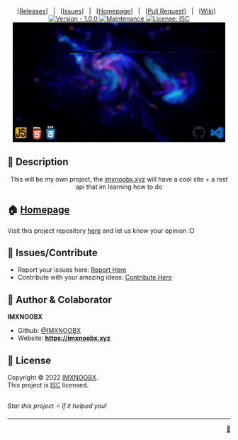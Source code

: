 <div align="center">
[<a href='https://github.com/IMXNOOBX/imxnoobx.xyz/releases'>Releases</a>]&nbsp;&nbsp;&nbsp;|&nbsp;&nbsp;&nbsp;[<a href='https://github.com/IMXNOOBX/imxnoobx.xyz/issues'>Issues</a>]&nbsp;&nbsp;&nbsp;|&nbsp;&nbsp;&nbsp;[<a href='https://github.com/IMXNOOBX/imxnoobx.xyz#readme'>Homepage</a>]&nbsp;&nbsp;&nbsp;|&nbsp;&nbsp;&nbsp;[<a href='https://github.com/IMXNOOBX/imxnoobx.xyz/pulls'>Pull Request</a>]&nbsp;&nbsp;&nbsp;|&nbsp;&nbsp;&nbsp;[<a href='https://github.com/IMXNOOBX/imxnoobx.xyz/wiki'>Wiki</a>]&nbsp;&nbsp;&nbsp;

</div>
<div align="center">
<a href="https://github.com/IMXNOOBX/imxnoobx.xyz" title="">
<img src="https://img.shields.io/badge/version-1.0.0-blue.svg?style=for-the-badge&logo=appveyor" alt="Version - 1.0.0">
</a>
<a href="https://github.com/IMXNOOBX/imxnoobx.xyz" title="">
<img src="https://img.shields.io/badge/documentation-yes-brightgreen.svg?style=for-the-badge" alt="Maintenance">
</a>
<a href="https://github.com/IMXNOOBX/imxnoobx.xyz/LICENSE.md" target="_blank">
<img alt="License: ISC" src="https://img.shields.io/github/license/IMXNOOBX/imxnoobx.xyz?style=for-the-badge" />
</a>
</div>

<div align="center">
<img src="https://github.com/IMXNOOBX/imxnoobx.xyz/raw/main/.github/assets/giphy.gif" alt="banner"></img>
</div>

## 📘 Description

<div align="center">
This will be my own project, the <a href="https://imxnoobx.xyz">imxnoobx.xyz</a> will have a cool site + a rest api that im learning how to do
</div>
        
## 🏠 [Homepage](https://github.com/IMXNOOBX/imxnoobx.xyz#readme)

Visit this project repository [here](https://github.com/IMXNOOBX/imxnoobx.xyz#readme) and let us know your opinion :D

## 🌟 Issues/Contribute

- Report your issues here: [Report Here](https://github.com/IMXNOOBX/imxnoobx.xyz/issues)
- Contribute with your amazing ideas: [Contribute Here](https://github.com/IMXNOOBX/imxnoobx.xyz/pulls)

## 👤 Author & Colaborator

**IMXNOOBX**

- Github: [@IMXNOOBX](https://github.com/IMXNOOBX)
- Website: **https://imxnoobx.xyz**

## 📝 License

Copyright © 2022 [IMXNOOBX](https://github.com/IMXNOOBX).<br />
This project is [ISC](https://github.com/IMXNOOBX/imxnoobx.xyz/blob/master/LICENSE) licensed.

##

_Star this project ⭐️ if it helped you!_

---

<div align="right">
<a href='https://github.com/IMXNOOBX/imxnoobx.xyz'>💎</a>
</div>

<!-- Made with: https://github.com/IMXNOOBX/imxnoobx.xyz - ISC - 2022 - IMXNOOBX -->
